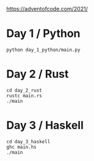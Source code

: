 https://adventofcode.com/2021/


# Day 1 / Python
```
python day_1_python/main.py
```

# Day 2 / Rust
```
cd day_2_rust
rustc main.rs
./main
```

# Day 3 / Haskell
```
cd day_3_haskell
ghc main.hs
./main
```